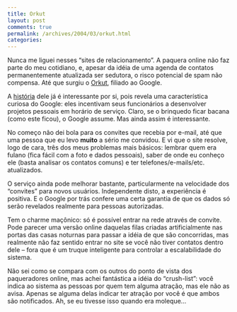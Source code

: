 ```yaml
---
title: Orkut
layout: post
comments: true
permalink: /archives/2004/03/orkut.html
categories:
---
```

Nunca me liguei nesses &#8220;sites de relacionamento&#8221;. A paquera online não faz parte do meu cotidiano, e, apesar da idéia de uma agenda de contatos permanentemente atualizada ser sedutora, o risco potencial de spam não compensa. Até que surgiu o <a href="http://www.orkut.com">Orkut</a>, filiado ao Google.

A <a href="http://news.com.com/2100-1026-5146006.html">história</a> dele já é interessante por si, pois revela uma característica curiosa do Google: eles incentivam seus funcionários a desenvolver projetos pessoais em horário de serviço. Claro, se o brinquedo ficar bacana (como este ficou), o Google assume. Mas ainda assim é interessante.

No começo não dei bola para os convites que recebia por e-mail, até que uma pessoa que eu levo **muito** a sério me convidou. E vi que o site resolve, logo de cara, três dos meus problemas mais básicos: lembrar quem era fulano (fica fácil com a foto e dados pessoais), saber de onde eu conheço ele (basta analisar os contatos comuns) e ter telefones/e-mails/etc. atualizados.

O serviço ainda pode melhorar bastante, particularmente na velocidade dos &#8220;convites&#8221; para novos usuários. Independente disto, a experiência é positiva. E o Google por trás confere uma certa garantia de que os dados só serão revelados realmente para pessoas autorizadas.

Tem o charme maçônico: só é possível entrar na rede através de convite. Pode parecer uma versão online daquelas filas criadas artificialmente nas portas das casas noturnas para passar a idéia de que são concorridas, mas realmente não faz sentido entrar no site se você não tiver contatos dentro dele &#8211; fora que é um truque inteligente para controlar a escalabilidade do sistema.

Não sei como se compara com os outros do ponto de vista dos paqueradores online, mas achei fantástica a idéia do &#8220;crush-list&#8221;: você indica ao sistema as pessoas por quem tem alguma atração, mas ele não as avisa. Apenas se alguma delas indicar ter atração por você é que ambos são notificados. Ah, se eu tivesse isso quando era moleque&#8230;